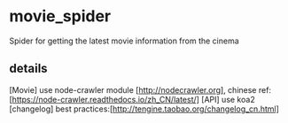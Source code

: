 # movie_spider
Spider for getting the latest movie information from the cinema

## details
[Movie]
use node-crawler module [http://nodecrawler.org], chinese ref:[https://node-crawler.readthedocs.io/zh_CN/latest/]
[API]
use koa2
[changelog]
best practices:[http://tengine.taobao.org/changelog_cn.html]




